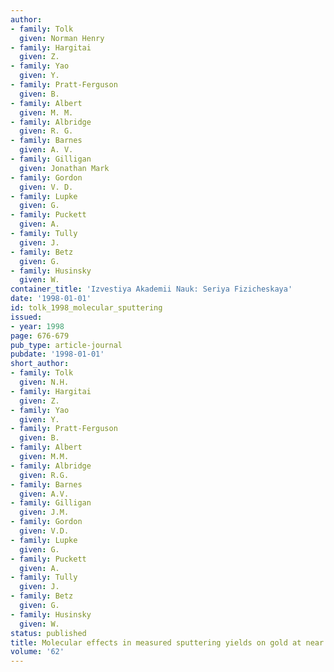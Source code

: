 ```yaml
---
author:
- family: Tolk
  given: Norman Henry
- family: Hargitai
  given: Z.
- family: Yao
  given: Y.
- family: Pratt-Ferguson
  given: B.
- family: Albert
  given: M. M.
- family: Albridge
  given: R. G.
- family: Barnes
  given: A. V.
- family: Gilligan
  given: Jonathan Mark
- family: Gordon
  given: V. D.
- family: Lupke
  given: G.
- family: Puckett
  given: A.
- family: Tully
  given: J.
- family: Betz
  given: G.
- family: Husinsky
  given: W.
container_title: 'Izvestiya Akademii Nauk: Seriya Fizicheskaya'
date: '1998-01-01'
id: tolk_1998_molecular_sputtering
issued:
- year: 1998
page: 676-679
pub_type: article-journal
pubdate: '1998-01-01'
short_author:
- family: Tolk
  given: N.H.
- family: Hargitai
  given: Z.
- family: Yao
  given: Y.
- family: Pratt-Ferguson
  given: B.
- family: Albert
  given: M.M.
- family: Albridge
  given: R.G.
- family: Barnes
  given: A.V.
- family: Gilligan
  given: J.M.
- family: Gordon
  given: V.D.
- family: Lupke
  given: G.
- family: Puckett
  given: A.
- family: Tully
  given: J.
- family: Betz
  given: G.
- family: Husinsky
  given: W.
status: published
title: Molecular effects in measured sputtering yields on gold at near threshold energies
volume: '62'
---
```

